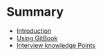 # Summary

* [Introduction](README.md)
* [Using GitBook](USING_GIT_BOOK.md)
* [Interview knowledge Points](INTERVIEW_KNOWLEDGE_POINTS.md)

